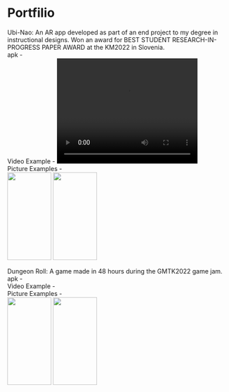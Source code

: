 # Portfilio

Ubi-Nao: An AR app developed as part of an end project to my degree in instructional designs. Won an award for BEST STUDENT RESEARCH-IN-PROGRESS PAPER AWARD at the KM2022 in Slovenia.
<br>
apk -
<br>
Video Example - 
<video width="320" height="240" controls>
  <source src="https://github.com/MaximLantsman/Portfilio/assets/50078556/57e4395f-accc-47c2-b35d-4a358b2dfc50" type="video/mp4">
</video>
<br>
Picture Examples -
<br>
<img src="https://github.com/MaximLantsman/Portfilio/assets/50078556/b7a60a29-4d5a-4029-9ce0-9b45143f748f" width="100" height="200">
<img src="https://github.com/MaximLantsman/Portfilio/assets/50078556/480973b3-18b2-4659-abcb-1bae5dc1f6f9" width="100" height="200">



Dungeon Roll: A game made in 48 hours during the GMTK2022 game jam.
<br>
apk -
<br>
Video Example - 
<br>
Picture Examples -
<br>
<img src="https://github.com/MaximLantsman/Portfilio/assets/50078556/b7a60a29-4d5a-4029-9ce0-9b45143f748f" width="100" height="200">
<img src="https://github.com/MaximLantsman/Portfilio/assets/50078556/480973b3-18b2-4659-abcb-1bae5dc1f6f9" width="100" height="200">





